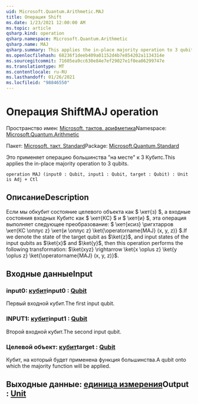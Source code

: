 ```yaml
---
uid: Microsoft.Quantum.Arithmetic.MAJ
title: Операция Shift
ms.date: 1/23/2021 12:00:00 AM
ms.topic: article
qsharp.kind: operation
qsharp.namespace: Microsoft.Quantum.Arithmetic
qsharp.name: MAJ
qsharp.summary: This applies the in-place majority operation to 3 qubits.
ms.openlocfilehash: 68236f1deeb409a01152d4b7e854202a1134314e
ms.sourcegitcommit: 71605ea9cc630e84e7ef29027e1f0ea06299747e
ms.translationtype: MT
ms.contentlocale: ru-RU
ms.lasthandoff: 01/26/2021
ms.locfileid: "98846550"
---
```

# <a name="maj-operation"></a><span data-ttu-id="e2ef5-102">Операция Shift</span><span class="sxs-lookup"><span data-stu-id="e2ef5-102">MAJ operation</span></span>

<span data-ttu-id="e2ef5-103">Пространство имен: [Microsoft. тактов. арифметика](xref:Microsoft.Quantum.Arithmetic)</span><span class="sxs-lookup"><span data-stu-id="e2ef5-103">Namespace: [Microsoft.Quantum.Arithmetic](xref:Microsoft.Quantum.Arithmetic)</span></span>

<span data-ttu-id="e2ef5-104">Пакет: [Microsoft. такт. Standard](https://nuget.org/packages/Microsoft.Quantum.Standard)</span><span class="sxs-lookup"><span data-stu-id="e2ef5-104">Package: [Microsoft.Quantum.Standard](https://nuget.org/packages/Microsoft.Quantum.Standard)</span></span>


<span data-ttu-id="e2ef5-105">Это применяет операцию большинства "на месте" к 3 Кубитс.</span><span class="sxs-lookup"><span data-stu-id="e2ef5-105">This applies the in-place majority operation to 3 qubits.</span></span>

```qsharp
operation MAJ (input0 : Qubit, input1 : Qubit, target : Qubit) : Unit is Adj + Ctl
```


## <a name="description"></a><span data-ttu-id="e2ef5-106">Описание</span><span class="sxs-lookup"><span data-stu-id="e2ef5-106">Description</span></span>

<span data-ttu-id="e2ef5-107">Если мы обкубит состояние целевого объекта как $ \кет{з} $, а входные состояния входных Кубитс как $ \кет{КС} $ и $ \кет{и} $, эта операция выполняет следующее преобразование: $ \кет{ксиз} \ригхтарров \кет{КС \оплус z} \кет{и \оплус z} \ket{\operatorname{MAJ} (x, y, z)} $.</span><span class="sxs-lookup"><span data-stu-id="e2ef5-107">If we denote the state of the target qubit as $\ket{z}$, and input states of the input qubits as $\ket{x}$ and $\ket{y}$, then this operation performs the following transformation: $\ket{xyz} \rightarrow \ket{x \oplus z} \ket{y \oplus z} \ket{\operatorname{MAJ} (x, y, z)}$.</span></span>

## <a name="input"></a><span data-ttu-id="e2ef5-108">Входные данные</span><span class="sxs-lookup"><span data-stu-id="e2ef5-108">Input</span></span>

### <a name="input0--qubit"></a><span data-ttu-id="e2ef5-109">input0: [кубит](xref:microsoft.quantum.lang-ref.qubit)</span><span class="sxs-lookup"><span data-stu-id="e2ef5-109">input0 : [Qubit](xref:microsoft.quantum.lang-ref.qubit)</span></span>

<span data-ttu-id="e2ef5-110">Первый входной кубит.</span><span class="sxs-lookup"><span data-stu-id="e2ef5-110">The first input qubit.</span></span>


### <a name="input1--qubit"></a><span data-ttu-id="e2ef5-111">INPUT1: [кубит](xref:microsoft.quantum.lang-ref.qubit)</span><span class="sxs-lookup"><span data-stu-id="e2ef5-111">input1 : [Qubit](xref:microsoft.quantum.lang-ref.qubit)</span></span>

<span data-ttu-id="e2ef5-112">Второй входной кубит.</span><span class="sxs-lookup"><span data-stu-id="e2ef5-112">The second input qubit.</span></span>


### <a name="target--qubit"></a><span data-ttu-id="e2ef5-113">Целевой объект: [кубит](xref:microsoft.quantum.lang-ref.qubit)</span><span class="sxs-lookup"><span data-stu-id="e2ef5-113">target : [Qubit](xref:microsoft.quantum.lang-ref.qubit)</span></span>

<span data-ttu-id="e2ef5-114">Кубит, на который будет применена функция большинства.</span><span class="sxs-lookup"><span data-stu-id="e2ef5-114">A qubit onto which the majority function will be applied.</span></span>



## <a name="output--unit"></a><span data-ttu-id="e2ef5-115">Выходные данные: [единица измерения](xref:microsoft.quantum.lang-ref.unit)</span><span class="sxs-lookup"><span data-stu-id="e2ef5-115">Output : [Unit](xref:microsoft.quantum.lang-ref.unit)</span></span>

